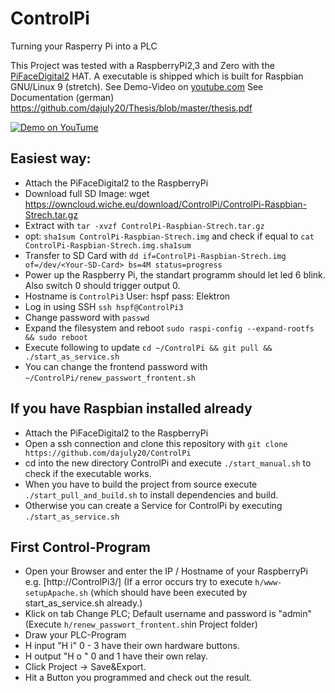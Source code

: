 # ControlPi

Turning your Rasperry Pi into a PLC

This Project was tested with a RaspberryPi2,3 and Zero with the [PiFaceDigital2](http://www.piface.org.uk/products/piface_digital_2/) HAT.
A executable is shipped which is built for Raspbian GNU/Linux 9 (stretch). 
See Demo-Video on [youtube.com](https://www.youtube.com/watch?v=_jfn4xiY1Rk)
See Documentation (german) https://github.com/dajuly20/Thesis/blob/master/thesis.pdf

[![Demo on YouTume](https://media.giphy.com/media/QB3UTSvPs2DX91s0Ya/giphy.gif)](https://www.youtube.com/watch?v=_jfn4xiY1Rk)


## Easiest way:
* Attach the PiFaceDigital2 to the RaspberryPi
* Download full SD Image: wget https://owncloud.wiche.eu/download/ControlPi/ControlPi-Raspbian-Strech.tar.gz
* Extract with `tar -xvzf ControlPi-Raspbian-Strech.tar.gz`
* opt: `sha1sum ControlPi-Raspbian-Strech.img` and check if equal to `cat ControlPi-Raspbian-Strech.img.sha1sum`
* Transfer to SD Card with `dd if=ControlPi-Raspbian-Strech.img of=/dev/<Your-SD-Card> bs=4M status=progress`
* Power up the Raspberry Pi, the standart programm should let led 6 blink. Also switch 0 should trigger output 0.
* Hostname is `ControlPi3` User: hspf pass: Elektron 
* Log in using SSH `ssh hspf@ControlPi3`
* Change password with `passwd`
* Expand the filesystem and reboot `sudo raspi-config --expand-rootfs && sudo reboot`
* Execute following to update `cd ~/ControlPi && git pull && ./start_as_service.sh`
* You can change the frontend password with `~/ControlPi/renew_passwort_frontent.sh`


## If you have Raspbian installed already
* Attach the PiFaceDigital2 to the RaspberryPi
* Open a ssh connection and clone this repository with `git clone https://github.com/dajuly20/ControlPi`
* cd into the new directory ControlPi and execute `./start_manual.sh` to check if the executable works.
* When you have to build the project from source execute `./start_pull_and_build.sh` to install dependencies and build.
* Otherwise you can create a Service for ControlPi by executing `./start_as_service.sh`


## First Control-Program
* Open your Browser and enter the IP / Hostname of your RaspberryPi e.g. [http://ControlPi3/]
  (If a error occurs try to execute `h/www-setupApache.sh` (which should have been executed by start_as_service.sh already.)
* Klick on tab Change PLC; Default username and password is "admin"  (Execute `h/renew_passwort_frontent.sh`in Project folder)
* Draw your PLC-Program 
* H input "H i" 0 - 3  have their own hardware buttons.
* H output "H o " 0 and 1 have their own relay. 
* Click Project -> Save&Export.
* Hit a Button you programmed and check out the result.


 

